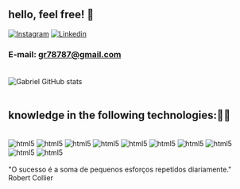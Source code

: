 ## hello, feel free! 👋

[![Instagram](https://img.shields.io/badge/Instagram-E4405F?style=for-the-badge&logo=instagram&logoColor=white)](https://www.instagram.com/gabrielcarrdoso__/)
[![Linkedin](https://img.shields.io/badge/LinkedIn-0077B5?style=for-the-badge&logo=linkedin&logoColor=white)](https://www.linkedin.com/in/gabriel-cardoso-878785190/)

### E-mail: gr78787@gmail.com <br/><br/>

![Gabriel GitHub stats](https://github-readme-stats.vercel.app/api?username=gabrielrcdl&show_icons=true&theme=merko)
<br></br>


## knowledge in the following technologies:👨‍💻



<div style="display: inline-block"><br/>
    <img align ="center" alt="html5" src="https://img.shields.io/badge/HTML5-E34F26?style=for-the-badge&logo=html5&logoColor=white"/>
    <img align ="center" alt="html5" src="https://img.shields.io/badge/CSS3-1572B6?style=for-the-badge&logo=css3&logoColor=white"/>
    <img align ="center" alt="html5" src="https://img.shields.io/badge/JavaScript-F7DF1E?style=for-the-badge&logo=javascript&logoColor=black"/>
    <img align ="center" alt="html5" src="https://img.shields.io/badge/TypeScript-007ACC?style=for-the-badge&logo=typescript&logoColor=white"/>
    <img align ="center" alt="html5" src="https://img.shields.io/badge/Python-14354C?style=for-the-badge&logo=python&logoColor=white"/>
    <img align ="center" alt="html5" src="https://img.shields.io/badge/MySQL-00000F?style=for-the-badge&logo=mysql&logoColor=white"/>
    <img align ="center" alt="html5" src="https://img.shields.io/badge/Bootstrap-563D7C?style=for-the-badge&logo=bootstrap&logoColor=white"/>
    <img align ="center" alt="html5" src="https://img.shields.io/badge/Angular-DD0031?style=for-the-badge&logo=angular&logoColor=white"/>
    <img align ="center" alt="html5" src="https://img.shields.io/badge/React-20232A?style=for-the-badge&logo=react&logoColor=61DAFB"/>
    <img align ="center" alt="html5" src="https://img.shields.io/badge/Node.js-43853D?style=for-the-badge&logo=node.js&logoColor=white"/>
</div>
<br/><br/>
"O sucesso é a soma de pequenos esforços repetidos diariamente."<br/>
 Robert Collier


